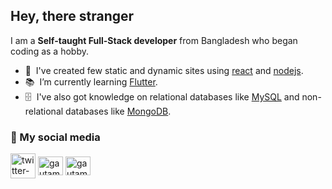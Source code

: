 ## Hey, there stranger
I am a **Self-taught Full-Stack developer** from Bangladesh who began coding as a hobby.

- 🌱 &nbsp;I've created few static and dynamic sites using <a href="https://react.dev/">react</a> and <a href="https://nodejs.org/">nodejs</a>.
- 📚 &nbsp;I’m currently learning <a href="https://flutter.dev/">Flutter</a>.
- 🗄️ &nbsp;I've also got knowledge on relational databases like <a href="">MySQL</a> and non-relational databases like <a href="">MongoDB</a>.

### 🔗 My social media 
<p align="left">
<a href="https://twitter.com/thekonkal1" target="blank"><img align="center" src="https://img.icons8.com/ios-filled/50/twitterx--v1.png" alt="twitter-link" height="40" width="40" /></a>
<a href="https://www.linkedin.com/in/rasidur-rahman/" target="blank"><img align="center" src="https://raw.githubusercontent.com/rahuldkjain/github-profile-readme-generator/master/src/images/icons/Social/linked-in-alt.svg" alt="gautamkrishnar" height="30" width="40" /></a>
<a href="https://instagram.com/__nihal2003" target="blank"><img align="center" src="https://raw.githubusercontent.com/rahuldkjain/github-profile-readme-generator/master/src/images/icons/Social/instagram.svg" alt="gautamkrishnar" height="30" width="40" /></a>
